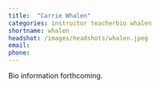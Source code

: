 ```yaml
---
title:  "Carrie Whalen"
categories: instructor teacherbio whalen
shortname: whalen
headshot: /images/headshots/whalen.jpeg
email:
phone: 
---
```

Bio information forthcoming.
